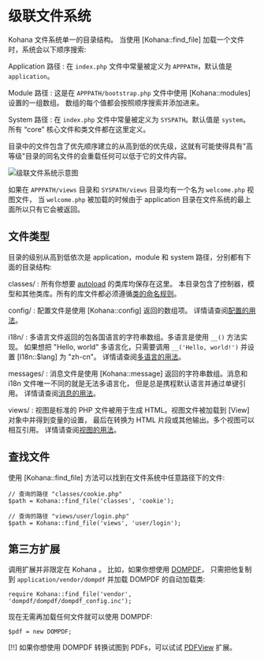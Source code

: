 # 级联文件系统

Kohana 文件系统单一的目录结构。
当使用 [Kohana::find_file] 加载一个文件时，系统会以下顺序搜索:

Application 路径
: 在 `index.php` 文件中常量被定义为 `APPPATH`，默认值是 `application`。

Module 路径
: 这是在 `APPPATH/bootstrap.php` 文件中使用 [Kohana::modules] 设置的一组数组。
  数组的每个值都会按照顺序搜索并添加进来。

System 路径
: 在 `index.php` 文件中常量被定义为 `SYSPATH`。默认值是 `system`。
所有 “core” 核心文件和类文件都在这里定义。

目录中的文件包含了优先顺序建立的从高到低的优先级，这就有可能使得具有"高等级"目录的同名文件的会重载任何可以低于它的文件内容。

![级联文件系统示意图](img/cascading_filesystem.png)

如果在 `APPPATH/views` 目录和 `SYSPATH/views` 目录均有一个名为 `welcome.php` 视图文件，
当 `welcome.php` 被加载的时候由于 application 目录在文件系统的最上面所以只有它会被返回。

## 文件类型

目录的级别从高到低依次是 application，module 和 system 路径，分别都有下面的目录结构:

classes/
:  所有你想要 [autoload](using.autoloading) 的类库均保存在这里。
   本目录包含了控制器，模型和其他类库。所有的库文件都必须遵循[类的命名规则](about.conventions#classes)。

config/
:  配置文件是使用 [Kohana::config] 返回的数组项。
   详情请查阅[配置的用法](using.configuration)。

i18n/
:  多语言文件返回的包各国语言的字符串数组。多语言是使用 `__()` 方法实现。
   如果想把 "Hello, world" 多语言化，只需要调用 `__('Hello, world!')` 并设置 
   [I18n::$lang] 为  "zh-cn"。
   详情请查阅[多语言的用法](using.translation)。

messages/
:  消息文件是使用 [Kohana::message] 返回的字符串数组。消息和 i18n 文件唯一不同的就是无法多语言化，
   但是总是携程默认语言并通过单键引用。
   详情请查阅[消息的用法](using.messages)。

views/
:  视图是标准的 PHP 文件被用于生成 HTML。视图文件被加载到 [View] 对象中并得到变量的设置，
   最后在转换为 HTML 片段或其他输出。多个视图可以相互引用。
   详情请查阅[视图的用法](using.views)。

## 查找文件

使用 [Kohana::find_file] 方法可以找到在文件系统中任意路径下的文件:

    // 查询的路径 "classes/cookie.php"
    $path = Kohana::find_file('classes', 'cookie');

    // 查询的路径 "views/user/login.php"
    $path = Kohana::find_file('views', 'user/login');


## 第三方扩展

调用扩展并非限定在 Kohana 。
比如，如果你想使用 [DOMPDF](http://code.google.com/p/dompdf)，
只需把他复制到 `application/vendor/dompdf` 并加载 DOMPDF 的自动加载类:

    require Kohana::find_file('vendor', 'dompdf/dompdf/dompdf_config.inc');

现在无需再加载任何文件就可以使用 DOMPDF:

    $pdf = new DOMPDF;

[!!] 如果你想使用 DOMPDF 转换试图到 PDFs，可以试试 [PDFView](http://github.com/shadowhand/pdfview) 扩展。
